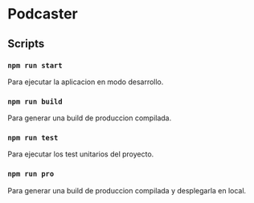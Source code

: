 # Podcaster

## Scripts

### `npm run start`

Para ejecutar la aplicacion en modo desarrollo.

### `npm run build`

Para generar una build de produccion compilada.

### `npm run test`

Para ejecutar los test unitarios del proyecto.

### `npm run pro`

Para generar una build de produccion compilada y desplegarla en local.
